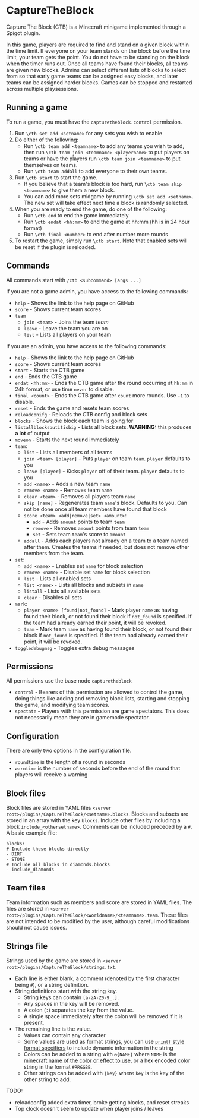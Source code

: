 # CaptureTheBlock

Capture The Block (CTB) is a Minecraft minigame implemented through a Spigot plugin.

In this game, players are required to find and stand on a given block within the time limit. If everyone on your team stands on the block before the time limit, your team gets the point. You do not have to be standing on the block when the timer runs out. Once all teams have found their blocks, all teams are given new blocks. Admins can select different lists of blocks to select from so that early game teams can be assigned easy blocks, and later teams can be assigned harder blocks. Games can be stopped and restarted across multiple playsessions.

## Running a game
To run a game, you must have the `capturetheblock.control` permission.
1. Run `\ctb set add <setname>` for any sets you wish to enable
2. Do either of the following:
   * Run `\ctb team add <teamname>` to add any teams you wish to add, then run `\ctb team join <teamname> <playername>` to put players on teams or have the players run `\ctb team join <teamname>` to put themselves on teams.
   * Run `\ctb team addall` to add everyone to their own teams.
3. Run `\ctb start` to start the game.
   * If you believe that a team's block is too hard, run `\ctb team skip <teamname>` to give them a new block.
   * You can add more sets midgame by running `\ctb set add <setname>`. The new set will take effect next time a block is randomly selected.
4. When you are ready to end the game, do one of the following: 
   * Run `\ctb end` to end the game immediately
   * Run `\ctb endat <hh:mm>` to end the game at hh:mm (hh is in 24 hour format)
   * Run `\ctb final <number>` to end after number more rounds
1. To restart the game, simply run `\ctb start`. Note that enabled sets will be reset if the plugin is reloaded.

## Commands
All commands start with `/ctb <subcommand> [args ...]`

If you are not a game admin, you have access to the following commands:
* `help` - Shows the link to the help page on GitHub
* `score` - Shows current team scores
* `team`
  * `join <team>` - Joins the team *team*
  * `leave` - Leave the team you are on
  * `list` - Lists all players on your team

If you are an admin, you have access to the following commands:
* `help` - Shows the link to the help page on GitHub
* `score` - Shows current team scores
* `start` - Starts the CTB game
* `end` - Ends the CTB game
* `endat <hh:mm>` - Ends the CTB game after the round occurring at `hh:mm` in 24h format, or use time `never` to disable.  
* `final <count>` - Ends the CTB game after `count` more rounds. Use `-1` to disable. 
* `reset` - Ends the game and resets team scores
* `reloadconifg` - Reloads the CTB config and block sets
* `blocks` - Shows the block each team is going for
* `listallblocksbutitisbig` - Lists all block sets. **WARNING:** this produces **a lot** of output
* `moveon` - Starts the next round immediately
* `team`:
  * `list` - Lists all members of all teams
  * `join <team> [player]` - Puts `player` on team `team`. `player` defaults to you 
  * `leave [player]` - Kicks `player` off of their team. `player` defaults to you
  * `add <name>` - Adds a new team `name` 
  * `remove <name>` - Removes team `name`
  * `clear <team>` - Removes all players team `name`
  * `skip [name]` - Regenerates team `name`'s block. Defaults to you. Can not be done once all team members have found that block
  * `score <team> <add|remove|set> <amount>`:
    * `add` - Adds `amount` points to team `team`
    * `remove` - Removes `amount` points from team `team`
    * `set` - Sets team `team`'s score to `amount`
  * `addall` - Adds each players not already on a team to a team named after them. Creates the teams if needed, but does not remove other members from the team.
* `set`:
  * `add <name>` - Enables set `name` for block selection
  * `remove <name>` - Disable set `name` for block selection
  * `list` - Lists all enabled sets
  * `list <name>` - Lists all blocks and subsets in `name`
  * `listall` - Lists all available sets
  * `clear` - Disables all sets
* `mark`:
  * `player <name> [found|not_found]` - Mark player `name` as having found their block, or not found their block if `not_found` is specified. If the team had already earned their point, it will be revoked.
  * `team` - Mark team `name` as having found their block, or not found their block if `not_found` is specified. If the team had already earned their point, it will be revoked.
* `toggledebugmsg` - Toggles extra debug messages

## Permissions
All permissions use the base node `capturetheblock`
* `control` - Bearers of this permission are allowed to control the game, doing things like adding and removing block lists, starting and stopping the game, and modifying team scores.
* `spectate` - Players with this permission are game spectators. This does not necessarily mean they are in gamemode spectator.

## Configuration
There are only two options in the configuration file.
* `roundtime` is the length of a round in seconds
* `warntime` is the number of seconds before the end of the round that players will receive a warning

## Block files
Block files are stored in YAML files `<server root>/plugins/CaptureTheBlock/<setname>.blocks`. Blocks and subsets are stored in an array with the key `blocks`. Include other files by including a block `include_<othersetname>`. Comments can be included preceded by a `#`. A basic example file:

    blocks:
    # Include these blocks directly
    - DIRT
    - STONE
    # Include all blocks in diamonds.blocks
    - include_diamonds

## Team files
Team information such as members and score are stored in YAML files. The files are stored in `<server root>/plugins/CaptureTheBlock/<worldname>/<teamname>.team`. These files are not intended to be modified by the user, although careful modifications should not cause issues.

## Strings file
Strings used by the game are stored in `<server root>/plugins/CaptureTheBlock/strings.txt`.
* Each line is either blank, a comment (denoted by the first character being `#`), or a string definition.
* String definitions start with the string key.
  * String keys can contain `[a-zA-Z0-9_.]`.
  * Any spaces in the key will be removed.
  * A colon (`:`) separates the key from the value.
  * A single space immediately after the colon will be removed if it is present.
* The remaining line is the value.
  * Values can contain any character
  * Some values are used as format strings, you can use [`printf` style format specifiers](https://cplusplus.com/reference/cstdio/printf/) to include dynamic information in the string
  * Colors can be added to a string with `&{NAME}` where `NAME` is the [minecraft name of the color or effect to use](https://www.digminecraft.com/lists/color_list_pc.php), or a hex encoded color string in the format `#RRGGBB`.
  * Other strings can be added with `{key}` where `key` is the key of the other string to add.

TODO:
* reloadconfig added extra timer, broke getting blocks, and reset streaks
* Top clock doesn't seem to update when player joins / leaves